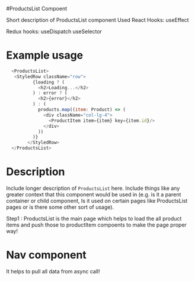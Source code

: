 #ProductsList Compoent

Short description of ProductsList component
Used React Hooks:
useEffect

Redux hooks:
useDispatch
useSelector

# Example usage

```js
  <ProductsList>
   <StyledRow className="row">
          {loading ? (
            <h2>Loading...</h2>
          ) : error ? (
            <h2>{error}</h2>
          ) : (
            products.map((item: Product) => (
              <div className="col-lg-4">
                <ProductItem item={item} key={item.id}/>
              </div>
            ))
          )}
        </StyledRow>
  </ProductsList>
```

# Description

Include longer description of `ProductsList` here. Include things like any
greater context that this component would be used in (e.g. is it a parent
container or child component, Is it used on certain pages like ProductsList pages or is there some other sort of usage).

Step1 : ProductsList is the main page which helps to load the all product items and push those to productItem compoents to make the page proper way!


# Nav component

It helps to pull all data from async call!
